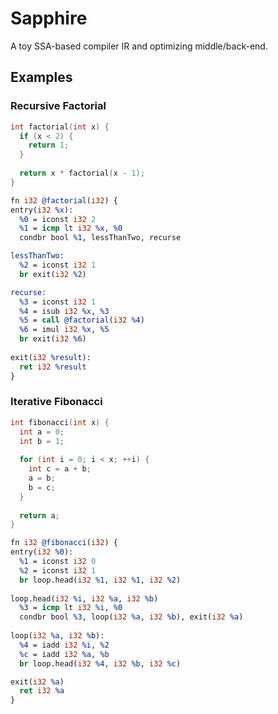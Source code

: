# Sapphire

A toy SSA-based compiler IR and optimizing middle/back-end.

## Examples

### Recursive Factorial

```c
int factorial(int x) {
  if (x < 2) {
    return 1;
  } 
  
  return x * factorial(x - 1);
}
```

```llvm
fn i32 @factorial(i32) {
entry(i32 %x):
  %0 = iconst i32 2
  %1 = icmp lt i32 %x, %0
  condbr bool %1, lessThanTwo, recurse

lessThanTwo:
  %2 = iconst i32 1
  br exit(i32 %2)

recurse:
  %3 = iconst i32 1
  %4 = isub i32 %x, %3
  %5 = call @factorial(i32 %4)
  %6 = imul i32 %x, %5
  br exit(i32 %6)
  
exit(i32 %result):
  ret i32 %result
}
```

### Iterative Fibonacci

```c 
int fibonacci(int x) {
  int a = 0;
  int b = 1;
  
  for (int i = 0; i < x; ++i) {
    int c = a + b;
    a = b;
    b = c;
  }
  
  return a;
}
```

```llvm
fn i32 @fibonacci(i32) {
entry(i32 %0):
  %1 = iconst i32 0
  %2 = iconst i32 1
  br loop.head(i32 %1, i32 %1, i32 %2)
 
loop.head(i32 %i, i32 %a, i32 %b)
  %3 = icmp lt i32 %i, %0
  condbr bool %3, loop(i32 %a, i32 %b), exit(i32 %a)
 
loop(i32 %a, i32 %b):
  %4 = iadd i32 %i, %2
  %c = iadd i32 %a, %b
  br loop.head(i32 %4, i32 %b, i32 %c)

exit(i32 %a)
  ret i32 %a
}
```

